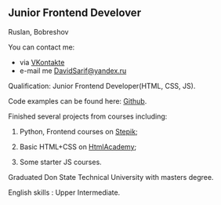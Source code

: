 ## Junior Frontend Develover

Ruslan, Bobreshov 

You can contact me:
- via [VKontakte](https://vk.com/i_404_42) 
- e-mail me DavidSarif@yandex.ru


Qualification: Junior Frontend Developer(HTML, CSS, JS).  

Code examples can be found here: [Github](https://github.com/David-Sarif).  

Finished several projects from courses including: 

1. Python, Frontend courses on [Stepik](https://stepik.org);

2. Basic HTML+CSS on [HtmlAcademy](https://htmlacademy.ru);

3. Some starter JS courses.  

Graduated Don State Technical University with masters degree.  

English skills : Upper Intermediate. 